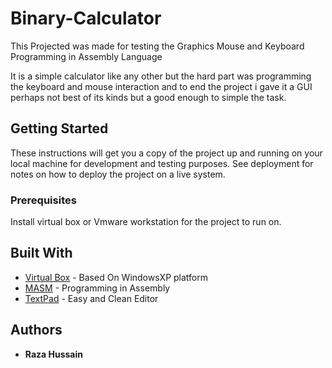 # Binary-Calculator
This Projected was made for testing the Graphics Mouse and Keyboard Programming in Assembly Language

It is a simple calculator like any other but the hard part was programming the keyboard and mouse interaction and to end the project i gave it a GUI perhaps not best of its kinds but a good enough to simple the task.

## Getting Started

These instructions will get you a copy of the project up and running on your local machine for development and testing purposes. See deployment for notes on how to deploy the project on a live system.

### Prerequisites

Install virtual box or Vmware workstation for the project to run on.


## Built With

* [Virtual Box](https://www.virtualbox.org/wiki/Downloads) - Based On WindowsXP platform
* [MASM](http://www.masm32.com) - Programming in Assembly
* [TextPad](https://www.textpad.com) - Easy and Clean Editor

## Authors

* **Raza Hussain**
